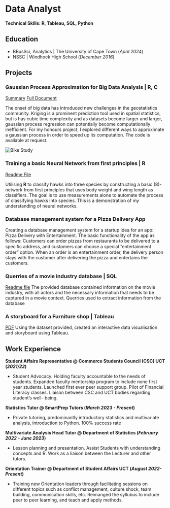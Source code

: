 # Data Analyst

#### Technical Skills: R, Tableau, SQL, Python

## Education
- BBusSci, Analytics |  The University of Cape Town (_April 2024_)								       		
- NSSC |                Windhoek High School (_December 2016_)

## Projects
### Gaussian Process Approximation for Big Data Analysis | **R**, **C**
[Summary](https://drive.google.com/file/d/1BjLjjhXRd49oTYrOswL_LhWnvsaotD1f/view?usp=sharing)         [Full Document](https://drive.google.com/file/d/19RFRp5JYcwoebJ0KiAXG5ITHQa5CC3Zz/view?usp=sharing)

The onset of big data has introduced new challenges in the geostatistics community. Kriging is a prominent prediction tool used in spatial statistics, but is has cubic time complexity and as datasets become larger and larger, gaussian process regression can potentially become computationally inefficient. For my honours project, I explored different ways to approximate a gaussian process in order to speed up its computation. The code is available at request.
 
![Bike Study](/assets/img/bike_study.jpeg)      

### Training a basic Neural Network from first principles | **R**
[Readme File](https://github.com/mishanphiri/portfolio/blob/main/Doc.md)

Utilising **R** to classify hawks into three species by constructing a basic (8)-network from first principles that uses body weight and wing length as classifiers. The goal is to use measurements alone to automate the process of classifying hawks into species. This is a demonstration of my understanding of neural networks.
### Database management system for a Pizza Delivery App
Creating a database management system for a startup idea for an app: Pizza Delivery with Entertainment. The basic functionality of the app as follows:
Customers can order pizzas from restaurants to be delivered to a speciﬁc address, and customers can choose a special “entertainment order” option. When an order is an entertainment order, the delivery person stays with the customer after delivering the pizza and entertains the customers.

### Querries of a movie industry database | **SQL**
[Readme file](querries.md)
The provided database contained information on the movie industry, with all actors and the necessary information that needs to be captured in a movie context. Querries used to extract information from the database

### A storyboard for a Furniture shop | **Tableau** 
[PDF](https://drive.google.com/file/d/17agNsHB1Im99-4rq66Agp_mc7RbVm6M2/view?usp=sharing)
Using the dataset provided, created an interactive data visualisation and storyboard using Tableau. 

## Work Experience

**Student Affairs Representative @ Commerce Students Council (CSC) UCT (_2021/22_)**
- Student Advocacy. Holding faculty accountable to the needs of students. Expanded faculty mentorship program to include none first year students. Launched first ever peer support group. Pilot of Financial Literacy classes. Liaison between CSC and UCT 
bodies regarding student’s well- being.

**Statistics Tutor @ SmartPrep Tutors (_March 2023 - Present_)**
- Private tutoring, predominantly introductory statistics and multivariate analysis, introduction to Python. 100% success rate

**Multivariate Analysis Head Tutor @ Department of Statistics (_February 2022 - June 2023_)**
-  Lesson planning and presentation. Assist Students with understanding concepts 
and R. Work as a liaison between the Lecturer and other tutors. 

**Orientation Trainer @ Department of Student Affairs UCT (_August 2022-Present_)**
- Training new Orientation leaders through facilitating sessions on different topics 
such as conflict management, culture shock, team building, communication skills, 
etc. Reimanged the syllubus to include peer to peer learning, and teach and apply methods.
